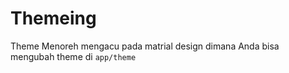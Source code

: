 
# Themeing

Theme Menoreh mengacu pada matrial design dimana Anda bisa mengubah theme di `app/theme`
